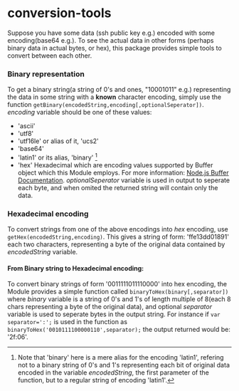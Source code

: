 # conversion-tools

Suppose you have some data (ssh public key e.g.) encoded with some encoding(base64 e.g.). To see the actual data in other forms (perhaps binary data in actual bytes, or hex), this package provides simple tools to convert between each other.

### Binary representation

To get a binary string(a string of 0's and ones, "10001011" e.g.) representing the data in some string with a **known** character encoding, simply use the function `getBinary(encodedString,encoding[,optionalSeperator])`. *encoding* variable should be one of these values:
 - 'ascii'
 - 'utf8'
 - 'utf16le' or alias of it, 'ucs2'
 - 'base64'
 - 'latin1' or its alias, 'binary' [^1]
 - 'hex' Hexadecimal
which are encoding values supported by Buffer object which this Module employs. For more information: [Node.js Buffer Documentation](http://nodejs.org/api/buffer.html#buffer_buffers_and_character_encodings). *optionalSeperator* variable is used in output to seperate each byte, and when omited the returned string will contain only the data. 

### Hexadecimal encoding

To convert strings from one of the above encodings into *hex* encoding, use `getHex(encodedString,encoding)`. This gives a string of form: 'ffe13dd01891' each two characters, representing a byte of the original data contained by *encodedString* variable.

 #### From Binary string to Hexadecimal encoding:

 To convert binary strings of form '0011111011110000' into hex encoding, the Module provides a simple function called `binaryToHex(binary[,separator])` where *binary* variable is a string of 0's and 1's of length multiple of 8(each 8 chars representing a byte of the original data), and optional *separator* variable is used to seperate bytes in the output string. For instance if `var separator=':';` is used in the function as `binaryToHex('0010111100000110',separator);` the output returned would be: '2f:06'.



[^1]: Note that 'binary' here is a mere alias for the encoding 'latin1', refering not to a binary string of 0's and 1's representing each bit of original data encoded in the variable *encodedString*, the first parameter of the function, but to a regular string of encoding 'latin1'.